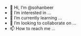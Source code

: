 - 👋 Hi, I’m @sohanbeer
- 👀 I’m interested in ...
- 🌱 I’m currently learning ...
- 💞️ I’m looking to collaborate on ...
- 📫 How to reach me ...

<!---
sohanbeer/sohanbeer is a ✨ special ✨ repository because its `README.md` (this file) appears on your GitHub profile.
You can click the Preview link to take a look at your changes.
--->
